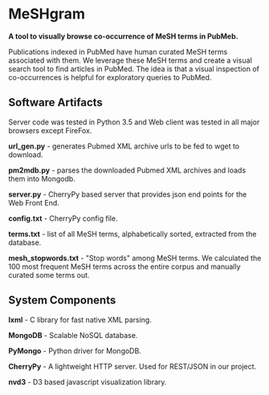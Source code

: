 # MeSHgram
<b>A tool to visually browse co-occurrence of MeSH terms in PubMeb.</b>

Publications indexed in PubMed have human curated MeSH terms associated with them.
We leverage these MeSH terms and create a visual search tool to find articles in PubMed.
The idea is that a visual inspection of co-occurrences is helpful for exploratory queries to PubMed.

## Software Artifacts

Server code was tested in Python 3.5 and Web client was tested in all major browsers except FireFox.

<b>url_gen.py</b> - generates Pubmed XML archive urls to be fed to wget to download.

<b>pm2mdb.py</b> - parses the downloaded Pubmed XML archives and loads them into Mongodb.

<b>server.py</b> - CherryPy based server that provides json end points for the Web Front End.

<b>config.txt</b> - CherryPy config file.

<b>terms.txt</b> - list of all MeSH terms, alphabetically sorted, extracted from the database.

<b>mesh_stopwords.txt</b> - "Stop words" among MeSH terms. We calculated the 100 most frequent MeSH terms across the entire corpus and manually curated some terms out.

## System Components
<b>lxml</b> - C library for fast native XML parsing.

<b>MongoDB</b> - Scalable NoSQL database.

<b>PyMongo</b> - Python driver for MongoDB.

<b>CherryPy</b> - A lightweight HTTP server. Used for REST/JSON in our project.

<b>nvd3</b> - D3 based javascript visualization library.


